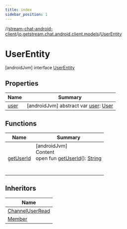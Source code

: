 ```yaml
---
title: index
sidebar_position: 1
---
```

//[stream-chat-android-client](../../../index.md)/[io.getstream.chat.android.client.models](../index.md)/[UserEntity](index.md)



# UserEntity  
 [androidJvm] interface [UserEntity](index.md)   


## Properties  
  
|  Name |  Summary | 
|---|---|
| <a name="io.getstream.chat.android.client.models/UserEntity/user/#/PointingToDeclaration/"></a>[user](user.md)| <a name="io.getstream.chat.android.client.models/UserEntity/user/#/PointingToDeclaration/"></a> [androidJvm] abstract var [user](user.md): [User](../User/index.md)   <br/>|


## Functions  
  
|  Name |  Summary | 
|---|---|
| <a name="io.getstream.chat.android.client.models/UserEntity/getUserId/#/PointingToDeclaration/"></a>[getUserId](getUserId.md)| <a name="io.getstream.chat.android.client.models/UserEntity/getUserId/#/PointingToDeclaration/"></a>[androidJvm]  <br/>Content  <br/>open fun [getUserId](getUserId.md)(): [String](https://kotlinlang.org/api/latest/jvm/stdlib/kotlin/-string/index.html)  <br/><br/><br/>|


## Inheritors  
  
|  Name | 
|---|
| <a name="io.getstream.chat.android.client.models/ChannelUserRead///PointingToDeclaration/"></a>[ChannelUserRead](../ChannelUserRead/index.md)|
| <a name="io.getstream.chat.android.client.models/Member///PointingToDeclaration/"></a>[Member](../Member/index.md)|

